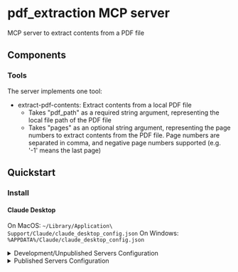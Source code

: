 # pdf_extraction MCP server

MCP server to extract contents from a PDF file

## Components

### Tools

The server implements one tool:
- extract-pdf-contents: Extract contents from a local PDF file
  - Takes "pdf_path" as a required string argument, representing the local file path of the PDF file
  - Takes "pages" as an optional string argument, representing the page numbers to extract contents from the PDF file. Page numbers are separated in comma, and negative page numbers supported (e.g. '-1' means the last page)

## Quickstart

### Install

#### Claude Desktop

On MacOS: `~/Library/Application\ Support/Claude/claude_desktop_config.json`
On Windows: `%APPDATA%/Claude/claude_desktop_config.json`

<details>
  <summary>Development/Unpublished Servers Configuration</summary>
  ```
  "mcpServers": {
    "pdf_extraction": {
      "command": "uv",
      "args": [
        "--directory",
        "/Users/xraywu/Workspace/pdf_extraction",
        "run",
        "pdf_extraction"
      ]
    }
  }
  ```
</details>

<details>
  <summary>Published Servers Configuration</summary>
  ```
  "mcpServers": {
    "pdf_extraction": {
      "command": "uvx",
      "args": [
        "pdf_extraction"
      ]
    }
  }
  ```
</details>